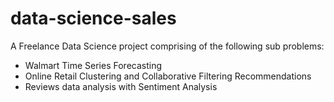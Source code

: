 # data-science-sales
A Freelance Data Science project comprising of the following sub problems:  
  - Walmart Time Series Forecasting  
  - Online Retail Clustering and Collaborative Filtering Recommendations  
  - Reviews data analysis with Sentiment Analysis 

